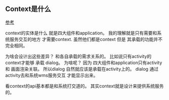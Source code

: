 ## Context是什么



[参考](https://blog.csdn.net/lmj623565791/article/details/40481055)

context的实体是什么 就是四大组件和application。
我的理解就是只有需要和系统服务交互的地方 才需要context.
虽然他们都是context 但是 其承载的功能并不完全相同。

为啥会设计出这些差异？
和各自承载的需求关系的。
比如说只有activity的context才能够 承载 dialog。
为啥呢？ 因为 四大组件和application只有activity和 画面渲染关联。
所以dialog 自然就应该是承载在activity上的。
dialog 通过activity去和系统wms服务交互 才能显示出来。

看context的api基本都是和系统打交道的。
其实context就是设计来提供系统服务的。







